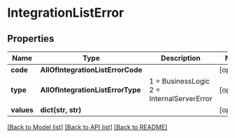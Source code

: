 # IntegrationListError

## Properties
Name | Type | Description | Notes
------------ | ------------- | ------------- | -------------
**code** | **AllOfIntegrationListErrorCode** |  | [optional] 
**type** | **AllOfIntegrationListErrorType** |   1 &#x3D; BusinessLogic  2 &#x3D; InternalServerError | [optional] 
**values** | **dict(str, str)** |  | [optional] 

[[Back to Model list]](../README.md#documentation-for-models) [[Back to API list]](../README.md#documentation-for-api-endpoints) [[Back to README]](../README.md)

